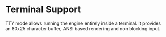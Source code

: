 # Terminal Support

TTY mode allows running the engine entirely inside a terminal. It provides
an 80x25 character buffer, ANSI based rendering and non blocking input.
